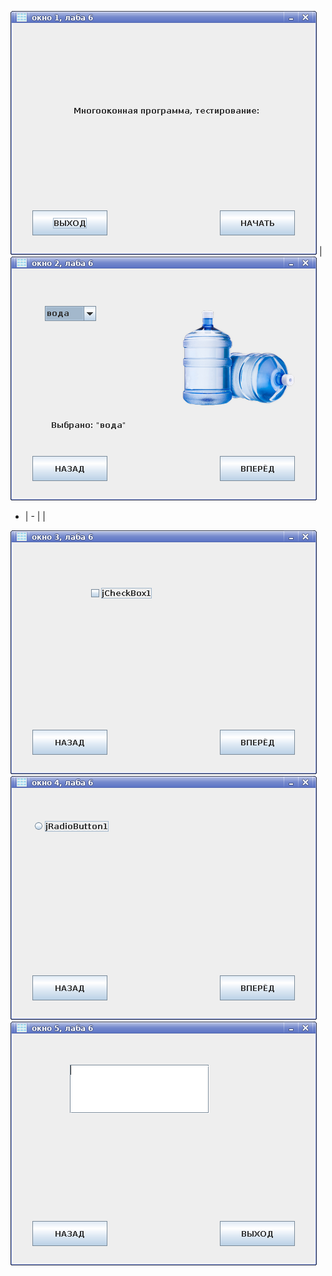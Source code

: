 ![](pictures/1.png) | ![](pictures/2.png)
 - | - 
|
|

![](pictures/3.png)![](pictures/4.png)![](pictures/5.png)
